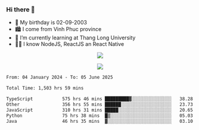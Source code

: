 ### Hi there 👋
- 🎂 My birthday is 02-09-2003
- 🏙️ I come from Vinh Phuc province
- 🌱 I’m currently learning at Thang Long University
- 🧑‍💻 I know NodeJS, ReactJS an React Native
<p align="center"><img src="https://github-readme-stats.vercel.app/api?username=tmquang0209&show_icons=true&theme=gradient"></p>
<p align="center"><img src="https://github-readme-stats.vercel.app/api/top-langs/?username=tmquang0209&hide=scss,css&langs_count=10"></p>
<!--START_SECTION:waka-->

```txt
From: 04 January 2024 - To: 05 June 2025

Total Time: 1,503 hrs 59 mins

TypeScript           575 hrs 46 mins █████████▓░░░░░░░░░░░░░░░   38.28 %
Other                356 hrs 55 mins ██████░░░░░░░░░░░░░░░░░░░   23.73 %
JavaScript           310 hrs 31 mins █████░░░░░░░░░░░░░░░░░░░░   20.65 %
Python               75 hrs 38 mins  █▒░░░░░░░░░░░░░░░░░░░░░░░   05.03 %
Java                 46 hrs 35 mins  ▓░░░░░░░░░░░░░░░░░░░░░░░░   03.10 %
```

<!--END_SECTION:waka-->
